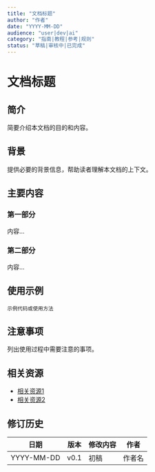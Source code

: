 ```yaml
---
title: "文档标题"
author: "作者"
date: "YYYY-MM-DD"
audience: "user|dev|ai"
category: "指南|教程|参考|规则"
status: "草稿|审核中|已完成"
---
```


# 文档标题

## 简介

简要介绍本文档的目的和内容。

## 背景

提供必要的背景信息，帮助读者理解本文档的上下文。

## 主要内容

### 第一部分

内容...

### 第二部分

内容...

## 使用示例

```
示例代码或使用方法
```

## 注意事项

列出使用过程中需要注意的事项。

## 相关资源

- [相关资源1](链接.md)
- [相关资源2](链接.md)

## 修订历史

| 日期 | 版本 | 修改内容 | 作者 |
|------|------|----------|------|
| YYYY-MM-DD | v0.1 | 初稿 | 作者名 |
